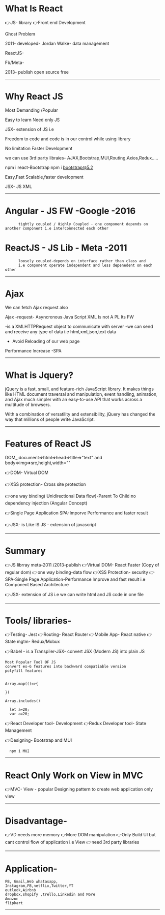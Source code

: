  
 


# What Is React

 
👉JS- library
👉Front end Development

Ghost Problem

2011-  developed- Jordan Walke- data management

ReactJS-

Fb/Meta-

2013- 
publish
open source
free 




*************************************************************

 # Why React JS 

Most Demanding /Popular 

Easy to learn
Need only JS

JSX- extension of JS i.e 

Freedom to code and code is in our control while using library

No limitation
Faster Development

we can use 3rd party libraies- AJAX,Bootstrap,MUI,Routing,Axios,Redux.....

npm i react-Bootstrap
npm i bootstrap@5.2


Easy,Fast Scalable,faster development


JSX- JS XML


*************************************************************************

# Angular - JS FW -Google -2016
          tightly coupled / Highly Coupled - one component depends on another component i.e interconnected each other

# ReactJS - JS Lib - Meta -2011
          loosely coupled-depends on interface rather than class and
          i.e component operate independent and less depenedent on each other 

*******************************************************

# Ajax

We can fetch Ajax request also

Ajax -request- Asyncronous Java Script XML 
   Is not A PL
   Its FW

   -is a XMLHTTPRequest  object to communicate with server
   -we can send and receive any type of data i.e html,xml,json,text data
-  Avoid Reloading of our web page

Performance Increase -SPA

********************************************************

# What is Jquery?

jQuery is a fast, small, and feature-rich JavaScript library. 
It makes things like HTML document traversal and manipulation, event handling, animation, 
and Ajax much simpler with an easy-to-use API that works across a multitude of browsers. 

With a combination of versatility and extensibility, 
jQuery has changed the way that millions of people write JavaScript.


*********************************************************

# Features of React JS

DOM_
document=>html=>head=>title=>"text" and body=>img=>src,height,width=""

👉DOM-   Virtual DOM

👉XSS protection- Cross site protection

👉one way binding( Unidirectional Data flow)-Parent To Child
  no dependency injection (Angular Concept)

👉Single Page Application
  SPA-Imporve Performance and faster result

👉JSX- is Like IS JS - extension of javascript

********************************************
# Summary 

👉JS librray meta-2011 /2013-publish
👉Virtual DOM- React Faster (Copy of regular dom)
👉one way binding-data flow
👉XSS Protection- security
👉SPA-Single Page Application-Performance Improve and fast result 
        i.e Component Based Architecture

👉JSX- extension of JS i.e we can write html and JS code in one file


********************************************
# Tools/ libraries-

👉Testing- Jest 
👉Routing-  React Router
👉Mobile App-  React native
👉State mgtm-  Redux/Mobux

👉Babel - is a Transpiler-JSX-    convert JSX (Modern JS) into plain JS

    Most Popular Tool OF JS
    convert es-6 features into backward compatiable version
    polyfill features


    Array.map(()=>{

    })

    Array.includes()

      let a=20;
      var a=20;


 👉React Developer tool- Development
 👉Redux Developer tool- State Management 

 👉Designing-  Bootstrap  and MUI


      npm i MUI

**************************************************

# React Only Work on View in MVC

👉MVC-  View - popular Designing pattern to create web application
only view 

*******************************************


# Disadvantage-

 👉VD needs more memory
 👉More DOM manipulation
 👉Only Build UI but cant control flow of application i.e View
 👉need 3rd party libraries


 *****************************************


 # Application-  

    FB, Gmail,Web whatasapp,
    Instagram,FB,netflix,Twitter,YT
    outlook,Airbnb
    dropbox,shopify ,trello,Linkedin and More
    Amazon
    flipkart

******************************************************
